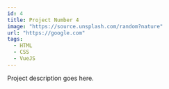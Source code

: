 ```yaml
---
id: 4
title: Project Number 4
image: "https://source.unsplash.com/random?nature"
url: "https://google.com"
tags:
  - HTML
  - CSS
  - VueJS
---
```


Project description goes here.
